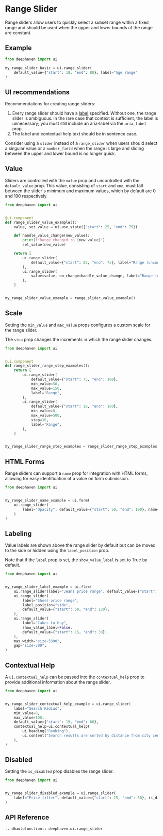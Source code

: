 # Range Slider

Range sliders allow users to quickly select a subset range within a fixed range and should be used when the upper and lower bounds of the range are constant.

## Example

```python
from deephaven import ui

my_range_slider_basic = ui.range_slider(
    default_value={"start": 18, "end": 80}, label="Age range"
)
```

## UI recommendations

Recommendations for creating range sliders:

1. Every range slider should have a [label](#labeling) specified. Without one, the range slider is ambiguous. In the rare case that context is sufficient, the label is unnecessary; you must still include an aria-label via the `aria_label` prop.
2. The label and contextual help text should be in sentence case.

Consider using a `slider` instead of a `range_slider` when users should select a singular value or a `number_field` when the range is large and sliding between the upper and lower bound is no longer quick.

## Value

Sliders are controlled with the `value` prop and uncontrolled with the `default_value` prop. This value, consisting of `start` and `end`, must fall between the slider's minimum and maximum values, which by default are 0 and 100 respectively.

```python
from deephaven import ui


@ui.component
def range_slider_value_example():
    value, set_value = ui.use_state({"start": 25, "end": 75})

    def handle_value_change(new_value):
        print(f"Range changed to {new_value}")
        set_value(new_value)

    return [
        ui.range_slider(
            default_value={"start": 25, "end": 75}, label="Range (uncontrolled)"
        ),
        ui.range_slider(
            value=value, on_change=handle_value_change, label="Range (controlled)"
        ),
    ]


my_range_slider_value_example = range_slider_value_example()
```


## Scale

Setting the `min_value` and `max_value` props configures a custom scale for the range slider.  

The `step` prop changes the increments in which the range slider changes.

```python
from deephaven import ui


@ui.component
def range_slider_range_step_examples():
    return [
        ui.range_slider(
            default_value={"start": 75, "end": 100},
            min_value=50,
            max_value=150,
            label="Range",
        ),
        ui.range_slider(
            default_value={"start": 10, "end": 100},
            min_value=0,
            max_value=500,
            step=10,
            label="Range",
        ),
    ]


my_range_slider_range_step_examples = range_slider_range_step_examples()
```


## HTML Forms

Range sliders can support a `name` prop for integration with HTML forms, allowing for easy identification of a value on form submission.

```python
from deephaven import ui


my_range_slider_name_example = ui.form(
    ui.range_slider(
        label="Opacity", default_value={"start": 50, "end": 100}, name="Opacity Range"
    )
)
```


## Labeling

Value labels are shown above the range slider by default but can be moved to the side or hidden using the `label_position` prop.

Note that if the `label` prop is set, the `show_value_label` is set to True by default.

```python
from deephaven import ui


my_range_slider_label_example = ui.flex(
    ui.range_slider(label="Jeans price range", default_value={"start": 75, "end": 100}),
    ui.range_slider(
        label="Shoes price range",
        label_position="side",
        default_value={"start": 50, "end": 100},
    ),
    ui.range_slider(
        label="Cakes to buy",
        show_value_label=False,
        default_value={"start": 15, "end": 30},
    ),
    max_width="size-5000",
    gap="size-300",
)
```


## Contextual Help

A `ui.contextual_help` can be passed into the `contextual_help` prop to provide additional information about the range slider.

```python
from deephaven import ui


my_range_slider_contextual_help_example = ui.range_slider(
    label="Search Radius",
    min_value=0,
    max_value=100,
    default_value={"start": 15, "end": 60},
    contextual_help=ui.contextual_help(
        ui.heading("Ranking"),
        ui.content("Search results are sorted by distance from city center."),
    ),
)
```


## Disabled

Setting the `is_disabled` prop disables the range slider.  

```python
from deephaven import ui


my_range_slider_disabled_example = ui.range_slider(
    label="Price filter", default_value={"start": 25, "end": 50}, is_disabled=True
)
```

## API Reference

```{eval-rst}
.. dhautofunction:: deephaven.ui.range_slider
```